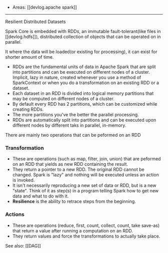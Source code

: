 
- Areas: [[devlog.apache spark]]

---

Resilient Distributed Datasets

Spark Core is embedded with RDDs, an immutable fault-tolerant(like files in [[devlog.hdfs]]), distributed collection of objects that can be operated on in parallel.

It where the data will be loaded(or existing for processing), it can exist for shorter amount of time.

- RDDs are the fundamental units of data in Apache Spark that are split into partitions and can be executed on different nodes of a cluster. Implicit, lazy in nature, created whenever you use a method of SparkContext or when you do a transformation on an existing RDD or a dataset.
- Each dataset in an RDD is divided into logical memory partitions that may be computed on different nodes of a cluster.
- By default every RDD has 2 partitions, which can be customized while creating RDDs.
- The more partitions you've the better the parallel processing.
- RDDs are automatically split into partitions and can be executed upon different nodes by different taks in parallel, in-memory.

There are mainly two operations that can be peformed on an RDD

### Transformation

- These are operations (such as map, filter, join, union) that are peformed on an RDD that yields as new RDD containing the result.
- They return a pointer to a new RDD. The original RDD cannot be changed. Spark is "lazy" and nothing will be executed unless an action is invoked.
- It isn't necessarily reproducing a new set of data or RDD, but is a new "state". Think of it as step(s) in a program telling Spark how to get new data and what to do with it.
- **Resilience** is the ability to retrace steps from the beginning.

### Actions

- These are operations (reduce, first, count, collect, count, take save-as) that return a value after running a computation on an RDD.
- They return values and force the transformations to actually take place.

See also: [[DAG]]
